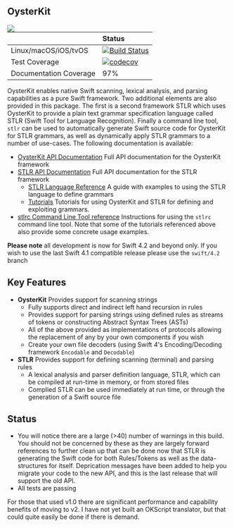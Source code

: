 ## OysterKit

<img style="float: left;" src="./blob/development/0.6/Resources/Artwork/Images/OysterKit%20152x152.png">

|       	| Status|
| --------- | :-----|
| Linux/macOS/iOS/tvOS      | [![Build Status](https://travis-ci.org/SwiftStudies/OysterKit.svg?branch=master)](https://travis-ci.org/SwiftStudies/OysterKit)  |
| Test Coverage    | [![codecov](https://codecov.io/gh/SwiftStudies/OysterKit/branch/master/graph/badge.svg)](https://codecov.io/gh/SwiftStudies/OysterKit)    |
| Documentation Coverage      | 97% |  

OysterKit enables native Swift scanning, lexical analysis, and parsing capabilities as a pure Swift framework. Two additional elements are also provided in this package. The first is a second framework STLR which uses OysterKit to provide a plain text grammar specification language called STLR (Swift Tool for Language Recognition). Finally a command line tool, ````stlr```` can be used to automatically generate Swift source code for OysterKit for STLR grammars, as well as dynamically apply STLR grammars to a number of use-cases. The following documentation is available: 

 - [OysterKit API Documentation](https://rawgit.com/SwiftStudies/OysterKit/master/Documentation/OysterKit/index.html) Full API documentation for the OysterKit framework
 - [STLR API Documentation](https://rawgit.com/SwiftStudies/OysterKit/master/Documentation/STLR/index.html) Full API documentation for the STLR framework
 	- [STLR Language Reference](https://github.com/SwiftStudies/OysterKit/blob/master/Documentation/STLR.md) A guide with examples to using the STLR language to define grammars
 	- [Tutorials](https://github.com/SwiftStudies/OysterKit/tree/master/Documentation/Tutorials) Tutorials for using OysterKit and STLR for defining and exploiting grammars. 
 - [stlrc Command Line Tool reference](https://github.com/SwiftStudies/OysterKit/blob/master/Documentation/stlr-toolc.md) Instructions for using the ````stlrc```` command line tool. Note that some of the tutorials referenced above also provide some concrete usage examples.

__Please note__ all development is now for Swift 4.2 and beyond only. If you wish to use the last Swift 4.1 compatible release please use the ```swift/4.2``` branch 

## Key Features

  - **OysterKit** Provides support for scanning strings
	  - Fully supports direct and indirect left hand recursion in rules
	  - Provides support for parsing strings using defined rules as streams of tokens or constructing Abstract Syntax Trees (ASTs)
	  - All of the above provided as implementations of protocols allowing the replacement of any by your own components if you wish
	  - Create your own file decoders (using Swift 4's Encoding/Decoding framework `Encodable` and `Decodable`) 
  - **STLR** Provides support for defining scanning (terminal) and parsing rules
  	- A lexical analysis and parser definition language, STLR, which can be compiled at run-time in memory, or from stored files
  	- Complied STLR can be used immediately at run time, or through the generation of a Swift source file

## Status
 -  You will notice there are a large (>40) number of warnings in this build. You should not be concerned by these as they are largely forward references to further clean up that can be done now that STLR is generating the Swift code for both Rules/Tokens as well as the data-structures for itself. Deprication messages have been added to help you migrate your code to the new API, and this is the last release that will support the old API. 
 - All tests are passing

For those that used v1.0 there are significant performance and capability benefits of moving to v2. I have not yet built an OKScript translator, but that could quite easily be done if there is demand. 

